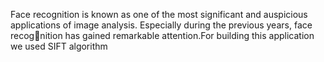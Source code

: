 Face recognition is known as one of the most significant and auspicious applications of image analysis. Especially during the previous years, face recognition has gained remarkable attention.For building this application we used SIFT algorithm